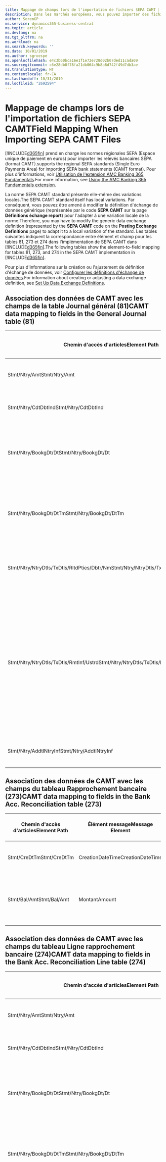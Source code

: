 ```yaml
---
title: Mappage de champs lors de l'importation de fichiers SEPA CAMT | Microsoft Docs
description: Dans les marchés européens, vous pouvez importer des fichiers de relevé bancaire selon les normes régionales SEPA (Espace unique de paiement en euros).
author: SorenGP
ms.service: dynamics365-business-central
ms.topic: article
ms.devlang: na
ms.tgt_pltfrm: na
ms.workload: na
ms.search.keywords: ''
ms.date: 10/01/2019
ms.author: sgroespe
ms.openlocfilehash: e4c3b60bca16e1f1e72e728d02b07ded11cada09
ms.sourcegitcommit: c6e28db8f78fa21db064c9b8a8d742f49d7db3ae
ms.translationtype: HT
ms.contentlocale: fr-CA
ms.lasthandoff: 10/31/2019
ms.locfileid: "2692594"
---
```

# <a name="field-mapping-when-importing-sepa-camt-files"></a><span data-ttu-id="dff55-103">Mappage de champs lors de l'importation de fichiers SEPA CAMT</span><span class="sxs-lookup"><span data-stu-id="dff55-103">Field Mapping When Importing SEPA CAMT Files</span></span>
[!INCLUDE[d365fin](includes/d365fin_md.md)] <span data-ttu-id="dff55-104">prend en charge les normes régionales SEPA (Espace unique de paiement en euros) pour importer les relevés bancaires SEPA (format CAMT).</span><span class="sxs-lookup"><span data-stu-id="dff55-104">supports the regional SEPA standards (Single Euro Payments Area) for importing SEPA bank statements (CAMT format).</span></span> <span data-ttu-id="dff55-105">Pour plus d'informations, voir [Utilisation de l'extension AMC Banking 365 Fundamentals](ui-extensions-amc-banking.md).</span><span class="sxs-lookup"><span data-stu-id="dff55-105">For more information, see [Using the AMC Banking 365 Fundamentals extension](ui-extensions-amc-banking.md).</span></span>  

 <span data-ttu-id="dff55-106">La norme SEPA CAMT standard présente elle-même des variations locales.</span><span class="sxs-lookup"><span data-stu-id="dff55-106">The SEPA CAMT standard itself has local variations.</span></span> <span data-ttu-id="dff55-107">Par conséquent, vous pouvez être amené à modifier la définition d'échange de données générique (représentée par le code **SEPA CAMT** sur la page **Définitions échange report**) pour l'adapter à une variation locale de la norme.</span><span class="sxs-lookup"><span data-stu-id="dff55-107">Therefore, you may have to modify the generic data exchange definition (represented by the **SEPA CAMT** code on the **Posting Exchange Definitions** page) to adapt it to a local variation of the standard.</span></span> <span data-ttu-id="dff55-108">Les tables suivantes indiquent la correspondance entre élément et champ pour les tables 81, 273 et 274 dans l'implémentation de SEPA CAMT dans [!INCLUDE[d365fin](includes/d365fin_md.md)].</span><span class="sxs-lookup"><span data-stu-id="dff55-108">The following tables show the element-to-field mapping for tables 81, 273, and 274 in the SEPA CAMT implementation in [!INCLUDE[d365fin](includes/d365fin_md.md)].</span></span>  

 <span data-ttu-id="dff55-109">Pour plus d'informations sur la création ou l'ajustement de définition d'échange de données, voir [Configurer les définitions d'échange de données](across-how-to-set-up-data-exchange-definitions.md).</span><span class="sxs-lookup"><span data-stu-id="dff55-109">For information about creating or adjusting a data exchange definition, see [Set Up Data Exchange Definitions](across-how-to-set-up-data-exchange-definitions.md).</span></span>  

## <a name="camt-data-mapping-to-fields-in-the-general-journal-table-81"></a><span data-ttu-id="dff55-110">Association des données de CAMT avec les champs de la table Journal général (81)</span><span class="sxs-lookup"><span data-stu-id="dff55-110">CAMT data mapping to fields in the General Journal table (81)</span></span>  

|<span data-ttu-id="dff55-111">Chemin d'accès d'articles</span><span class="sxs-lookup"><span data-stu-id="dff55-111">Element Path</span></span>|<span data-ttu-id="dff55-112">Élément message</span><span class="sxs-lookup"><span data-stu-id="dff55-112">Message Element</span></span>|<span data-ttu-id="dff55-113">Type de données</span><span class="sxs-lookup"><span data-stu-id="dff55-113">Data Type</span></span>|<span data-ttu-id="dff55-114">Description</span><span class="sxs-lookup"><span data-stu-id="dff55-114">Description</span></span>|<span data-ttu-id="dff55-115">Identificateur de signe négatif</span><span class="sxs-lookup"><span data-stu-id="dff55-115">Negative-Sign Identifier</span></span>|<span data-ttu-id="dff55-116">N° champ</span><span class="sxs-lookup"><span data-stu-id="dff55-116">Field No.</span></span>|<span data-ttu-id="dff55-117">Nom du champ</span><span class="sxs-lookup"><span data-stu-id="dff55-117">Field Name</span></span>|  
|------------------|---------------------|---------------|-----------------|-------------------------------|---------------|----------------|  
|<span data-ttu-id="dff55-118">Stmt/Ntry/Amt</span><span class="sxs-lookup"><span data-stu-id="dff55-118">Stmt/Ntry/Amt</span></span>|<span data-ttu-id="dff55-119">Montant</span><span class="sxs-lookup"><span data-stu-id="dff55-119">Amount</span></span>|<span data-ttu-id="dff55-120">Décimal</span><span class="sxs-lookup"><span data-stu-id="dff55-120">Decimal</span></span>|<span data-ttu-id="dff55-121">Le montant de l'argent dans l'écriture de caisse.</span><span class="sxs-lookup"><span data-stu-id="dff55-121">The amount of money in the cash entry</span></span>||<span data-ttu-id="dff55-122">13</span><span class="sxs-lookup"><span data-stu-id="dff55-122">13</span></span>|<span data-ttu-id="dff55-123">Montant</span><span class="sxs-lookup"><span data-stu-id="dff55-123">Amount</span></span>|  
|<span data-ttu-id="dff55-124">Stmt/Ntry/CdtDbtInd</span><span class="sxs-lookup"><span data-stu-id="dff55-124">Stmt/Ntry/CdtDbtInd</span></span>|<span data-ttu-id="dff55-125">CreditDebitIndicator</span><span class="sxs-lookup"><span data-stu-id="dff55-125">CreditDebitIndicator</span></span>|<span data-ttu-id="dff55-126">Texte</span><span class="sxs-lookup"><span data-stu-id="dff55-126">Text</span></span>|<span data-ttu-id="dff55-127">Indique si l'écriture est une écriture de crédit ou débit</span><span class="sxs-lookup"><span data-stu-id="dff55-127">Indicates whether the entry is a credit or a debit entry</span></span>|<span data-ttu-id="dff55-128">DBIT</span><span class="sxs-lookup"><span data-stu-id="dff55-128">DBIT</span></span>|<span data-ttu-id="dff55-129">13</span><span class="sxs-lookup"><span data-stu-id="dff55-129">13</span></span>|<span data-ttu-id="dff55-130">Montant</span><span class="sxs-lookup"><span data-stu-id="dff55-130">Amount</span></span>|  
|<span data-ttu-id="dff55-131">Stmt/Ntry/BookgDt/Dt</span><span class="sxs-lookup"><span data-stu-id="dff55-131">Stmt/Ntry/BookgDt/Dt</span></span>|<span data-ttu-id="dff55-132">Date</span><span class="sxs-lookup"><span data-stu-id="dff55-132">Date</span></span>|<span data-ttu-id="dff55-133">Date</span><span class="sxs-lookup"><span data-stu-id="dff55-133">Date</span></span>|<span data-ttu-id="dff55-134">Date à laquelle une écriture est reportée sur un compte dans les livres de compte du gestionnaire</span><span class="sxs-lookup"><span data-stu-id="dff55-134">The date when an entry is posted to an account on the account servicer's books</span></span>||<span data-ttu-id="dff55-135">5</span><span class="sxs-lookup"><span data-stu-id="dff55-135">5</span></span>|<span data-ttu-id="dff55-136">Date de report</span><span class="sxs-lookup"><span data-stu-id="dff55-136">Posting Date</span></span>|  
|<span data-ttu-id="dff55-137">Stmt/Ntry/BookgDt/DtTm</span><span class="sxs-lookup"><span data-stu-id="dff55-137">Stmt/Ntry/BookgDt/DtTm</span></span>|<span data-ttu-id="dff55-138">DateTime</span><span class="sxs-lookup"><span data-stu-id="dff55-138">DateTime</span></span>|<span data-ttu-id="dff55-139">DateTime</span><span class="sxs-lookup"><span data-stu-id="dff55-139">DateTime</span></span>|<span data-ttu-id="dff55-140">La date et l'heure auxquelles une écriture est reportée sur un compte dans les livres de compte du gestionnaire</span><span class="sxs-lookup"><span data-stu-id="dff55-140">The date and time when an entry is posted to an account on the account servicer's books</span></span>||<span data-ttu-id="dff55-141">5</span><span class="sxs-lookup"><span data-stu-id="dff55-141">5</span></span>|<span data-ttu-id="dff55-142">Date de report</span><span class="sxs-lookup"><span data-stu-id="dff55-142">Posting Date</span></span>|  
|<span data-ttu-id="dff55-143">Stmt/Ntry/NtryDtls/TxDtls/RltdPties/Dbtr/Nm</span><span class="sxs-lookup"><span data-stu-id="dff55-143">Stmt/Ntry/NtryDtls/TxDtls/RltdPties/Dbtr/Nm</span></span>|<span data-ttu-id="dff55-144">Nom</span><span class="sxs-lookup"><span data-stu-id="dff55-144">Name</span></span>|<span data-ttu-id="dff55-145">Texte</span><span class="sxs-lookup"><span data-stu-id="dff55-145">Text</span></span>|<span data-ttu-id="dff55-146">Le nom de la partie qui doit une somme d'argent au créancier (final)</span><span class="sxs-lookup"><span data-stu-id="dff55-146">The name of the party that owes an amount of money to the (ultimate) creditor</span></span>||<span data-ttu-id="dff55-147">1221</span><span class="sxs-lookup"><span data-stu-id="dff55-147">1221</span></span>|<span data-ttu-id="dff55-148">Informations payeur</span><span class="sxs-lookup"><span data-stu-id="dff55-148">Payer Information</span></span>|  
|<span data-ttu-id="dff55-149">Stmt/Ntry/NtryDtls/TxDtls/RmtInf/Ustrd</span><span class="sxs-lookup"><span data-stu-id="dff55-149">Stmt/Ntry/NtryDtls/TxDtls/RmtInf/Ustrd</span></span>|<span data-ttu-id="dff55-150">Non structuré</span><span class="sxs-lookup"><span data-stu-id="dff55-150">Unstructured</span></span>|<span data-ttu-id="dff55-151">Texte</span><span class="sxs-lookup"><span data-stu-id="dff55-151">Text</span></span>|<span data-ttu-id="dff55-152">Les informations à votre disposition pour activer la correspondance/le rapprochement d'une écriture avec les articles que le paiement doit régler, telles que les factures commerciales dans un système comptes-clients, sous forme non structurée</span><span class="sxs-lookup"><span data-stu-id="dff55-152">Information supplied to enable the matching/reconciliation of an entry with the items that the payment is intended to settle, such as commercial invoices in an accounts-receivable system, in an unstructured form</span></span>||<span data-ttu-id="dff55-153">8</span><span class="sxs-lookup"><span data-stu-id="dff55-153">8</span></span>|<span data-ttu-id="dff55-154">Description</span><span class="sxs-lookup"><span data-stu-id="dff55-154">Description</span></span>|  
|<span data-ttu-id="dff55-155">Stmt/Ntry/AddtlNtryInf</span><span class="sxs-lookup"><span data-stu-id="dff55-155">Stmt/Ntry/AddtlNtryInf</span></span>|<span data-ttu-id="dff55-156">AdditionalEntryInformation</span><span class="sxs-lookup"><span data-stu-id="dff55-156">AdditionalEntryInformation</span></span>|<span data-ttu-id="dff55-157">Texte</span><span class="sxs-lookup"><span data-stu-id="dff55-157">Text</span></span>|<span data-ttu-id="dff55-158">Informations supplémentaires sur l'écriture.</span><span class="sxs-lookup"><span data-stu-id="dff55-158">Additional information about the entry</span></span>||<span data-ttu-id="dff55-159">1222</span><span class="sxs-lookup"><span data-stu-id="dff55-159">1222</span></span>|<span data-ttu-id="dff55-160">Informations transaction</span><span class="sxs-lookup"><span data-stu-id="dff55-160">Transaction Information</span></span>|  

## <a name="camt-data-mapping-to-fields-in-the-bank-acc-reconciliation-table-273"></a><span data-ttu-id="dff55-161">Association des données de CAMT avec les champs du tableau Rapprochement bancaire (273)</span><span class="sxs-lookup"><span data-stu-id="dff55-161">CAMT data mapping to fields in the Bank Acc. Reconciliation table (273)</span></span>  

|<span data-ttu-id="dff55-162">Chemin d'accès d'articles</span><span class="sxs-lookup"><span data-stu-id="dff55-162">Element Path</span></span>|<span data-ttu-id="dff55-163">Élément message</span><span class="sxs-lookup"><span data-stu-id="dff55-163">Message Element</span></span>|<span data-ttu-id="dff55-164">Type de données</span><span class="sxs-lookup"><span data-stu-id="dff55-164">Data Type</span></span>|<span data-ttu-id="dff55-165">Description</span><span class="sxs-lookup"><span data-stu-id="dff55-165">Description</span></span>|<span data-ttu-id="dff55-166">Identificateur de signe négatif</span><span class="sxs-lookup"><span data-stu-id="dff55-166">Negative-Sign Identifier</span></span>|<span data-ttu-id="dff55-167">N° champ</span><span class="sxs-lookup"><span data-stu-id="dff55-167">Field No.</span></span>|<span data-ttu-id="dff55-168">Nom du champ</span><span class="sxs-lookup"><span data-stu-id="dff55-168">Field Name</span></span>|  
|------------------|---------------------|---------------|-----------------|-------------------------------|---------------|----------------|  
|<span data-ttu-id="dff55-169">Stmt/CreDtTm</span><span class="sxs-lookup"><span data-stu-id="dff55-169">Stmt/CreDtTm</span></span>|<span data-ttu-id="dff55-170">CreationDateTime</span><span class="sxs-lookup"><span data-stu-id="dff55-170">CreationDateTime</span></span>|<span data-ttu-id="dff55-171">Date</span><span class="sxs-lookup"><span data-stu-id="dff55-171">Date</span></span>|<span data-ttu-id="dff55-172">Date et heure de création du message</span><span class="sxs-lookup"><span data-stu-id="dff55-172">The date and time when the message was created</span></span>||<span data-ttu-id="dff55-173">3</span><span class="sxs-lookup"><span data-stu-id="dff55-173">3</span></span>|<span data-ttu-id="dff55-174">Date du relevé</span><span class="sxs-lookup"><span data-stu-id="dff55-174">Statement Date</span></span>|  
|<span data-ttu-id="dff55-175">Stmt/Bal/Amt</span><span class="sxs-lookup"><span data-stu-id="dff55-175">Stmt/Bal/Amt</span></span>|<span data-ttu-id="dff55-176">Montant</span><span class="sxs-lookup"><span data-stu-id="dff55-176">Amount</span></span>|<span data-ttu-id="dff55-177">Décimal</span><span class="sxs-lookup"><span data-stu-id="dff55-177">Decimal</span></span>|<span data-ttu-id="dff55-178">Le montant résultant des montants ajustés pour toutes les écritures débit et crédit</span><span class="sxs-lookup"><span data-stu-id="dff55-178">The amount resulting from the netted amounts for all debit and credit entries</span></span>||<span data-ttu-id="dff55-179">4</span><span class="sxs-lookup"><span data-stu-id="dff55-179">4</span></span>|<span data-ttu-id="dff55-180">Solde final du relevé</span><span class="sxs-lookup"><span data-stu-id="dff55-180">Statement Ending Balance</span></span>|  

## <a name="camt-data-mapping-to-fields-in-the-bank-acc-reconciliation-line-table-274"></a><span data-ttu-id="dff55-181">Association des données de CAMT avec les champs du tableau Ligne rapprochement bancaire (274)</span><span class="sxs-lookup"><span data-stu-id="dff55-181">CAMT data mapping to fields in the Bank Acc. Reconciliation Line table (274)</span></span>  

|<span data-ttu-id="dff55-182">Chemin d'accès d'articles</span><span class="sxs-lookup"><span data-stu-id="dff55-182">Element Path</span></span>|<span data-ttu-id="dff55-183">Élément message</span><span class="sxs-lookup"><span data-stu-id="dff55-183">Message Element</span></span>|<span data-ttu-id="dff55-184">Type de données</span><span class="sxs-lookup"><span data-stu-id="dff55-184">Data Type</span></span>|<span data-ttu-id="dff55-185">Description</span><span class="sxs-lookup"><span data-stu-id="dff55-185">Description</span></span>|<span data-ttu-id="dff55-186">Identificateur de signe négatif</span><span class="sxs-lookup"><span data-stu-id="dff55-186">Negative-Sign Identifier</span></span>|<span data-ttu-id="dff55-187">N° champ</span><span class="sxs-lookup"><span data-stu-id="dff55-187">Field No.</span></span>|<span data-ttu-id="dff55-188">Nom du champ</span><span class="sxs-lookup"><span data-stu-id="dff55-188">Field Name</span></span>|  
|------------------|---------------------|---------------|-----------------|-------------------------------|---------------|----------------|  
|<span data-ttu-id="dff55-189">Stmt/Ntry/Amt</span><span class="sxs-lookup"><span data-stu-id="dff55-189">Stmt/Ntry/Amt</span></span>|<span data-ttu-id="dff55-190">Montant</span><span class="sxs-lookup"><span data-stu-id="dff55-190">Amount</span></span>|<span data-ttu-id="dff55-191">Décimal</span><span class="sxs-lookup"><span data-stu-id="dff55-191">Decimal</span></span>|<span data-ttu-id="dff55-192">Le montant de l'argent dans l'écriture de caisse.</span><span class="sxs-lookup"><span data-stu-id="dff55-192">The amount of money in the cash entry</span></span>||<span data-ttu-id="dff55-193">7</span><span class="sxs-lookup"><span data-stu-id="dff55-193">7</span></span>|<span data-ttu-id="dff55-194">Montant relevé</span><span class="sxs-lookup"><span data-stu-id="dff55-194">Statement Amount</span></span>|  
|<span data-ttu-id="dff55-195">Stmt/Ntry/CdtDbtInd</span><span class="sxs-lookup"><span data-stu-id="dff55-195">Stmt/Ntry/CdtDbtInd</span></span>|<span data-ttu-id="dff55-196">CreditDebitIndicator</span><span class="sxs-lookup"><span data-stu-id="dff55-196">CreditDebitIndicator</span></span>|<span data-ttu-id="dff55-197">Texte</span><span class="sxs-lookup"><span data-stu-id="dff55-197">Text</span></span>|<span data-ttu-id="dff55-198">Indique si l'écriture est une écriture de crédit ou débit</span><span class="sxs-lookup"><span data-stu-id="dff55-198">Indicates whether the entry is a credit or a debit entry</span></span>|<span data-ttu-id="dff55-199">DBIT</span><span class="sxs-lookup"><span data-stu-id="dff55-199">DBIT</span></span>|<span data-ttu-id="dff55-200">7</span><span class="sxs-lookup"><span data-stu-id="dff55-200">7</span></span>|<span data-ttu-id="dff55-201">Montant relevé</span><span class="sxs-lookup"><span data-stu-id="dff55-201">Statement Amount</span></span>|  
|<span data-ttu-id="dff55-202">Stmt/Ntry/BookgDt/Dt</span><span class="sxs-lookup"><span data-stu-id="dff55-202">Stmt/Ntry/BookgDt/Dt</span></span>|<span data-ttu-id="dff55-203">Date</span><span class="sxs-lookup"><span data-stu-id="dff55-203">Date</span></span>|<span data-ttu-id="dff55-204">Date</span><span class="sxs-lookup"><span data-stu-id="dff55-204">Date</span></span>|<span data-ttu-id="dff55-205">Date à laquelle une écriture est reportée sur un compte dans les livres de compte du gestionnaire</span><span class="sxs-lookup"><span data-stu-id="dff55-205">The date when an entry is posted to an account on the account servicer's books</span></span>||<span data-ttu-id="dff55-206">5</span><span class="sxs-lookup"><span data-stu-id="dff55-206">5</span></span>|<span data-ttu-id="dff55-207">Date transaction</span><span class="sxs-lookup"><span data-stu-id="dff55-207">Transaction Date</span></span>|  
|<span data-ttu-id="dff55-208">Stmt/Ntry/BookgDt/DtTm</span><span class="sxs-lookup"><span data-stu-id="dff55-208">Stmt/Ntry/BookgDt/DtTm</span></span>|<span data-ttu-id="dff55-209">DateTime</span><span class="sxs-lookup"><span data-stu-id="dff55-209">DateTime</span></span>|<span data-ttu-id="dff55-210">DateTime</span><span class="sxs-lookup"><span data-stu-id="dff55-210">DateTime</span></span>|<span data-ttu-id="dff55-211">La date et l'heure auxquelles une écriture est reportée sur un compte dans les livres de compte du gestionnaire</span><span class="sxs-lookup"><span data-stu-id="dff55-211">The date and time when an entry is posted to an account on the account servicer's books</span></span>||<span data-ttu-id="dff55-212">5</span><span class="sxs-lookup"><span data-stu-id="dff55-212">5</span></span>|<span data-ttu-id="dff55-213">Date transaction</span><span class="sxs-lookup"><span data-stu-id="dff55-213">Transaction Date</span></span>|  
|<span data-ttu-id="dff55-214">Stmt/Ntry/ValDt/Dt</span><span class="sxs-lookup"><span data-stu-id="dff55-214">Stmt/Ntry/ValDt/Dt</span></span>|<span data-ttu-id="dff55-215">Date</span><span class="sxs-lookup"><span data-stu-id="dff55-215">Date</span></span>|<span data-ttu-id="dff55-216">Date</span><span class="sxs-lookup"><span data-stu-id="dff55-216">Date</span></span>|<span data-ttu-id="dff55-217">Date à laquelle les immobilisations sont disponibles pour le propriétaire du compte en cas d'écriture créditrice, ou cessent d'être disponibles pour le propriétaire du compte en cas d'écriture débitrice</span><span class="sxs-lookup"><span data-stu-id="dff55-217">The date when assets become available to the account owner in case of a credit entry, or cease to be available to the account owner in case of a debit entry</span></span>||<span data-ttu-id="dff55-218">12</span><span class="sxs-lookup"><span data-stu-id="dff55-218">12</span></span>|<span data-ttu-id="dff55-219">Date de valeur</span><span class="sxs-lookup"><span data-stu-id="dff55-219">Value Date</span></span>|  
|<span data-ttu-id="dff55-220">Stmt/Ntry/ValDt/DtTm</span><span class="sxs-lookup"><span data-stu-id="dff55-220">Stmt/Ntry/ValDt/DtTm</span></span>|<span data-ttu-id="dff55-221">DateTime</span><span class="sxs-lookup"><span data-stu-id="dff55-221">DateTime</span></span>|<span data-ttu-id="dff55-222">DateTime</span><span class="sxs-lookup"><span data-stu-id="dff55-222">DateTime</span></span>|<span data-ttu-id="dff55-223">La date et l'heure auxquelles les immobilisations sont disponibles pour le propriétaire du compte en cas d'écriture créditrice, ou cessent d'être disponibles pour le propriétaire du compte en cas d'écriture débitrice</span><span class="sxs-lookup"><span data-stu-id="dff55-223">The date and time when assets become available to the account owner in case of a credit entry, or cease to be available to the account owner in case of a debit entry</span></span>||<span data-ttu-id="dff55-224">12</span><span class="sxs-lookup"><span data-stu-id="dff55-224">12</span></span>|<span data-ttu-id="dff55-225">Date de valeur</span><span class="sxs-lookup"><span data-stu-id="dff55-225">Value Date</span></span>|  
|<span data-ttu-id="dff55-226">Stmt/Ntry/NtryDtls/TxDtls/RltdPties/Dbtr/Nm</span><span class="sxs-lookup"><span data-stu-id="dff55-226">Stmt/Ntry/NtryDtls/TxDtls/RltdPties/Dbtr/Nm</span></span>|<span data-ttu-id="dff55-227">Nom</span><span class="sxs-lookup"><span data-stu-id="dff55-227">Name</span></span>|<span data-ttu-id="dff55-228">Texte</span><span class="sxs-lookup"><span data-stu-id="dff55-228">Text</span></span>|<span data-ttu-id="dff55-229">Le nom de la partie qui doit une somme d'argent au créancier (final)</span><span class="sxs-lookup"><span data-stu-id="dff55-229">The name of the party that owes an amount of money to the (ultimate) creditor</span></span>||<span data-ttu-id="dff55-230">15</span><span class="sxs-lookup"><span data-stu-id="dff55-230">15</span></span>|<span data-ttu-id="dff55-231">Informations payeur</span><span class="sxs-lookup"><span data-stu-id="dff55-231">Payer Information</span></span>|  
|<span data-ttu-id="dff55-232">Stmt/Ntry/NtryDtls/TxDtls/RmtInf/Ustrd</span><span class="sxs-lookup"><span data-stu-id="dff55-232">Stmt/Ntry/NtryDtls/TxDtls/RmtInf/Ustrd</span></span>|<span data-ttu-id="dff55-233">Non structuré</span><span class="sxs-lookup"><span data-stu-id="dff55-233">Unstructured</span></span>|<span data-ttu-id="dff55-234">Texte</span><span class="sxs-lookup"><span data-stu-id="dff55-234">Text</span></span>|<span data-ttu-id="dff55-235">Les informations à votre disposition pour activer la correspondance/le rapprochement d'une écriture avec les articles que le paiement doit régler, telles que les factures commerciales dans un système comptes-clients, sous forme non structurée</span><span class="sxs-lookup"><span data-stu-id="dff55-235">Information supplied to enable the matching/reconciliation of an entry with the items that the payment is intended to settle, such as commercial invoices in an accounts-receivable system, in an unstructured form</span></span>||<span data-ttu-id="dff55-236">6</span><span class="sxs-lookup"><span data-stu-id="dff55-236">6</span></span>|<span data-ttu-id="dff55-237">Description</span><span class="sxs-lookup"><span data-stu-id="dff55-237">Description</span></span>|  
|<span data-ttu-id="dff55-238">Stmt/Ntry/AddtlNtryInf</span><span class="sxs-lookup"><span data-stu-id="dff55-238">Stmt/Ntry/AddtlNtryInf</span></span>|<span data-ttu-id="dff55-239">AdditionalEntryInformation</span><span class="sxs-lookup"><span data-stu-id="dff55-239">AdditionalEntryInformation</span></span>|<span data-ttu-id="dff55-240">Texte</span><span class="sxs-lookup"><span data-stu-id="dff55-240">Text</span></span>|<span data-ttu-id="dff55-241">Informations supplémentaires sur l'écriture.</span><span class="sxs-lookup"><span data-stu-id="dff55-241">Additional information about the entry</span></span>||<span data-ttu-id="dff55-242">16</span><span class="sxs-lookup"><span data-stu-id="dff55-242">16</span></span>|<span data-ttu-id="dff55-243">Informations transaction</span><span class="sxs-lookup"><span data-stu-id="dff55-243">Transaction Information</span></span>|  

 <span data-ttu-id="dff55-244">Les articles dans le nœud **Ntry** qui sont importés dans [!INCLUDE[d365fin](includes/d365fin_md.md)] mais ne sont associés à aucun champ sont stockés dans la table **Définition colonne échange comptabilité**.</span><span class="sxs-lookup"><span data-stu-id="dff55-244">Elements in the **Ntry** node that are imported into [!INCLUDE[d365fin](includes/d365fin_md.md)] but not mapped to any fields are stored in the **Posting Exch. Column Def** table.</span></span> <span data-ttu-id="dff55-245">Les utilisateurs peuvent afficher ces éléments à partir des pages **Journal rapprochement paiement**, **Affectation paiement** et **Rapprochement bancaire** en choisissant l'action **Détails lignes de relevé bancaire**.</span><span class="sxs-lookup"><span data-stu-id="dff55-245">Users can view these elements from the **Payment Reconciliation Journal**, **Payment Application**, and **Bank Acc. Reconciliation** pages by choosing the **Bank Statement Line Details** action.</span></span> <span data-ttu-id="dff55-246">Pour plus d'informations, reportez-vous à [Rapprocher les paiements à l'aide du lettrage automatique](receivables-how-reconcile-payments-auto-application.md).</span><span class="sxs-lookup"><span data-stu-id="dff55-246">For more information, see [Reconcile Payments Using Automatic Application](receivables-how-reconcile-payments-auto-application.md).</span></span>  
## <a name="see-also"></a><span data-ttu-id="dff55-247">Voir aussi</span><span class="sxs-lookup"><span data-stu-id="dff55-247">See Also</span></span>  
[<span data-ttu-id="dff55-248">Configuration de l'échange de données</span><span class="sxs-lookup"><span data-stu-id="dff55-248">Setting Up Data Exchange</span></span>](across-set-up-data-exchange.md)  
[<span data-ttu-id="dff55-249">Échanger des données par voir électronique</span><span class="sxs-lookup"><span data-stu-id="dff55-249">Exchanging Data Electronically</span></span>](across-data-exchange.md)  
<span data-ttu-id="dff55-250">[Utilisation de l'extension AMC Banking 365 Fundamentals](ui-extensions-amc-banking.md) </span><span class="sxs-lookup"><span data-stu-id="dff55-250">[Using the AMC Banking 365 Fundamentals extension](ui-extensions-amc-banking.md) </span></span>  
[<span data-ttu-id="dff55-251">Utiliser des schémas XML pour préparer des définitions d'échange de données</span><span class="sxs-lookup"><span data-stu-id="dff55-251">Use XML Schemas to Prepare Data Exchange Definitions</span></span>](across-how-to-use-xml-schemas-to-prepare-data-exchange-definitions.md)  
[<span data-ttu-id="dff55-252">Rapprocher les paiements à l'aide de l'application automatique</span><span class="sxs-lookup"><span data-stu-id="dff55-252">Reconcile Payments Using Automatic Application</span></span>](receivables-how-reconcile-payments-auto-application.md)  
